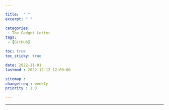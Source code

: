 ```yaml
---

title:  " "
excerpt: " "

categories:
 - The Gadget Letter
tags:
 - [GitHub]

toc: true
toc_sticky: true

date: 2022-11-01
lastmod : 2022-12-12 12:00:00

sitemap :
changefreq : weekly
priority : 1.0

---
```

---
